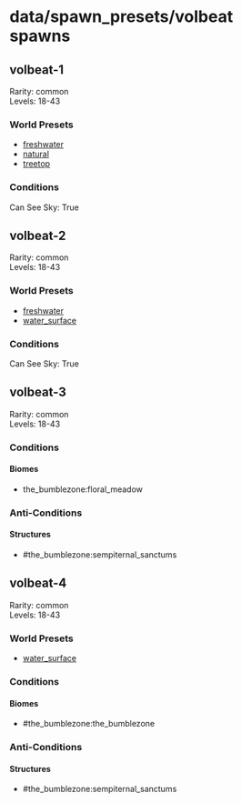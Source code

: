 # data/spawn_presets/volbeat spawns  
  
## volbeat-1  
Rarity: common  
Levels: 18-43  
  
### World Presets  
* [freshwater](data/spawn_data/freshwater.md)  
* [natural](data/spawn_data/natural.md)  
* [treetop](data/spawn_data/treetop.md)  
  
### Conditions  
Can See Sky: True  
  
## volbeat-2  
Rarity: common  
Levels: 18-43  
  
### World Presets  
* [freshwater](data/spawn_data/freshwater.md)  
* [water_surface](data/spawn_data/water_surface.md)  
  
### Conditions  
Can See Sky: True  
  
## volbeat-3  
Rarity: common  
Levels: 18-43  
  
### Conditions  
  
#### Biomes  
  * the_bumblezone:floral_meadow
  
  
### Anti-Conditions  
  
#### Structures  
  * #the_bumblezone:sempiternal_sanctums
  
  
## volbeat-4  
Rarity: common  
Levels: 18-43  
  
### World Presets  
* [water_surface](data/spawn_data/water_surface.md)  
  
### Conditions  
  
#### Biomes  
  * #the_bumblezone:the_bumblezone
  
  
### Anti-Conditions  
  
#### Structures  
  * #the_bumblezone:sempiternal_sanctums
  
